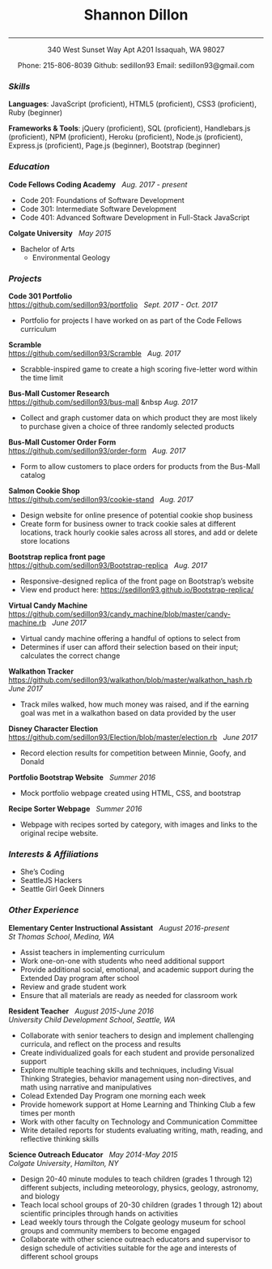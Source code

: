 # <p align="center">Shannon Dillon</p>
***
<p align="center">
340 West Sunset Way Apt A201 Issaquah, WA 98027
</p>
<p align="center">
Phone: 215-806-8039
Github: sedillon93
Email: sedillon93@gmail.com</p>

### _Skills_
**Languages**: JavaScript (proficient), HTML5 (proficient), CSS3 (proficient), Ruby (beginner)

**Frameworks & Tools**:  jQuery (proficient), SQL (proficient), Handlebars.js (proficient), NPM (proficient), Heroku (proficient), Node.js (proficient), Express.js (proficient), Page.js (beginner), Bootstrap (beginner)

### _Education_
**Code Fellows Coding Academy** &nbsp;			            _Aug. 2017 - present_
<br />
- Code 201: Foundations of Software Development <br />
- Code 301: Intermediate Software Development <br />
- Code 401: Advanced Software Development in Full-Stack JavaScript


**Colgate University** &nbsp; _May 2015_
<br />
- Bachelor of Arts
  - Environmental Geology

### _Projects_
**Code 301 Portfolio** <br />
https://github.com/sedillon93/portfolio	&nbsp; _Sept. 2017 -  Oct. 2017_
- Portfolio for projects I have worked on as part of the Code Fellows curriculum

**Scramble** <br />
https://github.com/sedillon93/Scramble &nbsp; _Aug. 2017_
- Scrabble-inspired game to create a high scoring five-letter word within the time limit

**Bus-Mall Customer Research** <br />
https://github.com/sedillon93/bus-mall &nbsp _Aug. 2017_
- Collect and graph customer data on which product they are most likely to purchase given a choice of three randomly selected products

**Bus-Mall Customer Order Form** <br />
https://github.com/sedillon93/order-form &nbsp; _Aug. 2017_
- Form to allow customers to place orders for products from the Bus-Mall catalog

**Salmon Cookie Shop** <br />
https://github.com/sedillon93/cookie-stand &nbsp; _Aug. 2017_
- Design website for online presence of potential cookie shop business
- Create form for business owner to track cookie sales at different locations, track hourly cookie sales across all stores, and add or delete store locations

**Bootstrap replica front page** <br />
https://github.com/sedillon93/Bootstrap-replica &nbsp; _Aug. 2017_
- Responsive-designed replica of the front page on Bootstrap’s website
- View end product here: https://sedillon93.github.io/Bootstrap-replica/

**Virtual Candy Machine** <br />
https://github.com/sedillon93/candy_machine/blob/master/candy-machine.rb &nbsp; _June 2017_
- Virtual candy machine offering a handful of options to select from
- Determines if user can afford their selection based on their input; calculates the correct change

**Walkathon Tracker** <br />
https://github.com/sedillon93/walkathon/blob/master/walkathon_hash.rb &nbsp; _June 2017_
- Track miles walked, how much money was raised, and if the earning goal was met in a walkathon based on data provided by the user

**Disney Character Election** <br />
https://github.com/sedillon93/Election/blob/master/election.rb
 &nbsp; _June 2017_
- Record election results for competition between Minnie, Goofy, and Donald

**Portfolio Bootstrap Website** &nbsp; _Summer 2016_
  - Mock portfolio webpage created using HTML, CSS, and bootstrap

**Recipe Sorter Webpage** &nbsp; _Summer 2016_
  - Webpage with recipes sorted by category, with images and links to the original recipe website.


### _Interests & Affiliations_
- She’s Coding <br />
- SeattleJS Hackers <br />
- Seattle Girl Geek Dinners

### _Other Experience_
**Elementary Center Instructional Assistant** &nbsp; _August 2016-present_
<br />
_St Thomas School_, _Medina, WA_
  - Assist teachers in implementing curriculum
  - Work one-on-one with students who need additional support
  - Provide additional social, emotional, and academic support during the Extended Day program after school
  - Review and grade student work
  - Ensure that all materials are ready as needed for classroom work

**Resident Teacher** &nbsp; _August 2015-June 2016_
<br />
 _University Child Development School_, _Seattle, WA_
  - Collaborate with senior teachers to design and implement challenging curricula,​ a​nd reflect on the process and results
  - Create individualized goals for each student and provide personalized support
  - Explore multiple teaching skills and techniques, including Visual Thinking Strategies, behavior management using non-directives, and math using narrative and manipulatives
  - Co­lead Extended Day Program one morning each week
  - Provide homework support at Home Learning and Thinking Club a few times per month
  - Work with other faculty on Technology and Communication Committee
  - Write detailed reports for students evaluating writing, math, reading, and reflective thinking skills

**Science Outreach Educator** &nbsp; _May 2014-May 2015_
<br />
_Colgate University_, _Hamilton, NY_
  - Design 20­-40 minute modules to teach children (grades 1​ through 12​) different subjects, including meteorology, physics, geology, astronomy, and biology
  - Teach local school groups of 20-­30 children (grades 1​ through 12​) about scientific principles
through hands­ on activities
  - Lead weekly tours through the Colgate geology museum for school groups and community members to become engaged
  - Collaborate with other science outreach educators and supervisor to design schedule of activities suitable for the age and interests of different school groups
